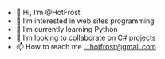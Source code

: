 - 👋 Hi, I’m @HotFrost
- 👀 I’m interested in web sites programming
- 🌱 I’m currently learning Python
- 💞️ I’m looking to collaborate on C# projects
- 📫 How to reach me ...hotfrost@gmail.com

<!---
HotFrost/HotFrost is a ✨ special ✨ repository because its `README.md` (this file) appears on your GitHub profile.
You can click the Preview link to take a look at your changes.
--->
